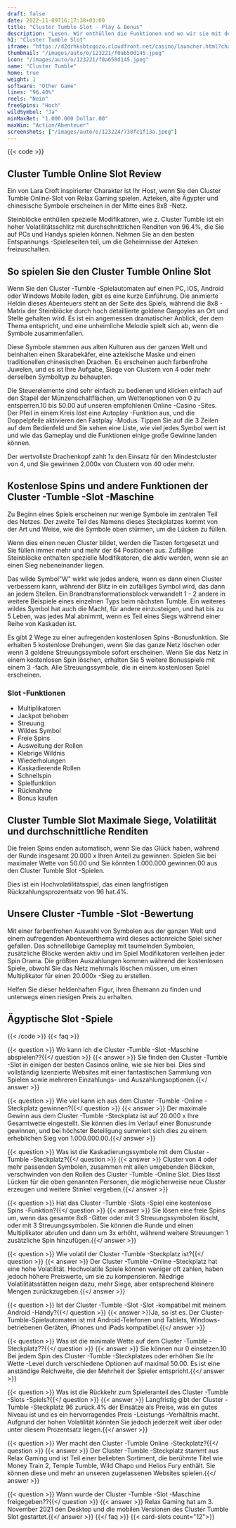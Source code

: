 ```yaml
---
draft: false
date: 2022-11-09T16:17:38+03:00
title: "Cluster Tumble Slot - Play & Bonus"
description: "Lesen. Wir enthüllen die Funktionen und wo wir sie mit dem besten Casino -Bonus spielen können."
h1: "Cluster Tumble Slot"
iframe: "https://d2drhksbtcqozo.cloudfront.net/casino/launcher.html?channel=web&gameid=clustertumble&moneymode=fun&jurisdiction=MT&partnerid=1"
thumbnail: "/images/auto/o/123221/f0a650d145.jpeg"
icon: "/images/auto/o/123221/f0a650d145.jpeg"
name: "Cluster Tumble"
home: true
weight: 1
software: "Other Game"
lines: "96.40%"
reels: "Nein"
freeSpins: "Hoch"
wildSymbol: "Ja"
minMaxBet: "1.000.000 Dollar.00"
maxWin: "Action/Abenteuer"
screenshots: ["/images/auto/o/123224/738fc1f13a.jpeg"]
---
```


{{< code >}}<h2>Cluster Tumble Online Slot Review</h2><p>Ein von Lara Croft inspirierter Charakter ist Ihr Host, wenn Sie den Cluster Tumble Online-Slot von Relax Gaming spielen. Azteken, alte Ägypter und chinesische Symbole erscheinen in der Mitte eines 8x8 -Netz.</p><p>Steinblöcke enthüllen spezielle Modifikatoren, wie z. Cluster Tumble ist ein hoher Volatilitätsschlitz mit durchschnittlichen Renditen von 96.4%, die Sie auf PCs und Handys spielen können. Nehmen Sie an den besten Entspannungs -Spieleseiten teil, um die Geheimnisse der Azteken freizuschalten.</p><h2>So spielen Sie den Cluster Tumble Online Slot</h2><p>Wenn Sie den Cluster -Tumble -Spielautomaten auf einen PC, iOS, Android oder Windows Mobile laden, gibt es eine kurze Einführung. Die animierte Heldin dieses Abenteuers steht an der Seite des Spiels, während die 8x8 -Matrix der Steinblöcke durch hoch detaillierte goldene Gargoyles an Ort und Stelle gehalten wird. Es ist ein angemessen dramatischer Anblick, der dem Thema entspricht, und eine unheimliche Melodie spielt sich ab, wenn die Symbole zusammenfallen.</p><p>Diese Symbole stammen aus alten Kulturen aus der ganzen Welt und beinhalten einen Skarabekäfer, eine aztekische Maske und einen traditionellen chinesischen Drachen. Es erscheinen auch farbenfrohe Juwelen, und es ist Ihre Aufgabe, Siege von Clustern von 4 oder mehr derselben Symboltyp zu behaupten.</p><p>Die Steuerelemente sind sehr einfach zu bedienen und klicken einfach auf den Stapel der Münzenschaltflächen, um Wettenoptionen von 0 zu entsperren.10 bis 50.00 auf unseren empfohlenen Online -Casino -Sites. Der Pfeil in einem Kreis löst eine Autoplay -Funktion aus, und die Doppelpfeile aktivieren den Fastplay -Modus. Tippen Sie auf die 3 Zeilen auf dem Bedienfeld und Sie sehen eine Liste, wie viel jedes Symbol wert ist und wie das Gameplay und die Funktionen einige große Gewinne landen können.</p><p>Der wertvollste Drachenkopf zahlt 1x den Einsatz für den Mindestcluster von 4, und Sie gewinnen 2.000x von Clustern von 40 oder mehr.</p><h2>Kostenlose Spins und andere Funktionen der Cluster -Tumble -Slot -Maschine</h2><p>Zu Beginn eines Spiels erscheinen nur wenige Symbole im zentralen Teil des Netzes. Der zweite Teil des Namens dieses Steckplatzes kommt von der Art und Weise, wie die Symbole oben stürmen, um die Lücken zu füllen.</p><p>Wenn dies einen neuen Cluster bildet, werden die Tasten fortgesetzt und Sie füllen immer mehr und mehr der 64 Positionen aus. Zufällige Steinblöcke enthalten spezielle Modifikatoren, die aktiv werden, wenn sie an einen Sieg nebeneinander liegen.</p><p>Das wilde Symbol"W" wirkt wie jedes andere, wenn es dann einen Cluster verbessern kann, während der Blitz in ein zufälliges Symbol wird, das dann an jedem Stellen. Ein Brandtransformationsblock verwandelt 1 - 2 andere in weitere Beispiele eines einzelnen Typs beim nächsten Tumble. Ein weiteres wildes Symbol hat auch die Macht, für andere einzusteigen, und hat bis zu 5 Leben, was jedes Mal abnimmt, wenn es Teil eines Siegs während einer Reihe von Kaskaden ist.</p><p>Es gibt 2 Wege zu einer aufregenden kostenlosen Spins -Bonusfunktion. Sie erhalten 5 kostenlose Drehungen, wenn Sie das ganze Netz löschen oder wenn 3 goldene Streuungssymbole sofort erscheinen. Wenn Sie das Netz in einem kostenlosen Spin löschen, erhalten Sie 5 weitere Bonusspiele mit einem 3 -fach. Alle Streuungssymbole, die in einem kostenlosen Spiel erscheinen.</p><h3>
Slot -Funktionen</h3><ul>
<li></span>
Multiplikatoren</li>
<li></span>
Jackpot behoben</li>
<li></span>
Streuung</li>
<li></span>
Wildes Symbol</li>
<li></span>
Freie Spins</li>
<li></span>
Ausweitung der Rollen</li>
<li></span>
Klebrige Wildnis</li>
<li></span>
Wiederholungen</li>
<li></span>
Kaskadierende Rollen</li>
<li></span>
Schnellspin</li>
<li></span>
Spielfunktion</li>
<li></span>
Rücknahme</li>
<li></span>
Bonus kaufen</li></ul><h2>Cluster Tumble Slot Maximale Siege, Volatilität und durchschnittliche Renditen</h2><p>Die freien Spins enden automatisch, wenn Sie das Glück haben, während der Runde insgesamt 20.000 x Ihren Anteil zu gewinnen. Spielen Sie bei maximaler Wette von 50.00 und Sie könnten 1.000.000 gewinnen.00 aus den Cluster Tumble Slot -Spielen.</p><p>Dies ist ein Hochvolatilitätsspiel, das einen langfristigen Rückzahlungsprozentsatz von 96 hat.4%.</p><h2>Unsere Cluster -Tumble -Slot -Bewertung</h2><p>Mit einer farbenfrohen Auswahl von Symbolen aus der ganzen Welt und einem aufregenden Abenteuerthema wird dieses actionreiche Spiel sicher gefallen. Das schnelllebige Gameplay mit taumelnden Symbolen, zusätzliche Blöcke werden aktiv und im Spiel Modifikatoren verleihen jeder Spin Drama. Die größten Auszahlungen kommen während der kostenlosen Spiele, obwohl Sie das Netz mehrmals löschen müssen, um einen Multiplikator für einen 20.000x -Sieg zu erstellen.</p><p>Helfen Sie dieser heldenhaften Figur, ihren Ehemann zu finden und unterwegs einen riesigen Preis zu erhalten.</p><h2>Ägyptische Slot -Spiele</h2>
{{< /code >}}
{{< faq >}}

{{< question >}} Wo kann ich die Cluster -Tumble -Slot -Maschine abspielen??{{</ question >}}
{{< answer >}} Sie finden den Cluster -Tumble -Slot in einigen der besten Casinos online, wie sie hier bei. Dies sind vollständig lizenzierte Websites mit einer fantastischen Sammlung von Spielen sowie mehreren Einzahlungs- und Auszahlungsoptionen.{{</ answer >}}

{{< question >}} Wie viel kann ich aus dem Cluster -Tumble -Online -Steckplatz gewinnen?{{</ question >}}
{{< answer >}} Der maximale Gewinn aus dem Cluster -Tumble -Steckplatz ist auf 20.000 x Ihre Gesamtwette eingestellt. Sie können dies im Verlauf einer Bonusrunde gewinnen, und bei höchster Beteiligung summiert sich dies zu einem erheblichen Sieg von 1.000.000.00.{{</ answer >}}

{{< question >}} Was ist die Kaskadierungssymbole mit dem Cluster -Tumble -Steckplatz?{{</ question >}}
{{< answer >}} Cluster von 4 oder mehr passenden Symbolen, zusammen mit allen umgebenden Blöcken, verschwinden von den Rollen des Cluster -Tumble -Online Slot. Dies lässt Lücken für die oben genannten Personen, die möglicherweise neue Cluster erzeugen und weitere Stinkel vergeben.{{</ answer >}}

{{< question >}} Hat das Cluster -Tumble -Slots -Spiel eine kostenlose Spins -Funktion?{{</ question >}}
{{< answer >}} Sie lösen eine freie Spins um, wenn das gesamte 8x8 -Gitter oder mit 3 Streuungssymbolen löscht, oder mit 3 Streuungssymbolen. Sie können die Runde und einen Multiplikator abrufen und dann um 3x erhöht, während weitere Streuungen 1 zusätzliche Spin hinzufügen.{{</ answer >}}

{{< question >}} Wie volatil der Cluster -Tumble -Steckplatz ist?{{</ question >}}
{{< answer >}} Der Cluster -Tumble -Online -Steckplatz hat eine hohe Volatilität. Hochvolatile Spiele können weniger oft zahlen, haben jedoch höhere Preiswerte, um sie zu kompensieren. Niedrige Volatilitätsstätten neigen dazu, mehr Siege, aber entsprechend kleinere Mengen zurückzugeben.{{</ answer >}}

{{< question >}} Ist der Cluster -Tumble -Slot -Slot -kompatibel mit meinem Android -Handy?{{</ question >}}
{{< answer >}}Ja, so ist es. Der Cluster-Tumble-Spielautomaten ist mit Android-Telefonen und Tablets, Windows-betriebenen Geräten, iPhones und iPads kompatibel.{{</ answer >}}

{{< question >}} Was ist die minimale Wette auf dem Cluster -Tumble -Steckplatz??{{</ question >}}
{{< answer >}} Sie können nur 0 einsetzen.10 Bei jedem Spin des Cluster -Tumble -Steckplatzes oder erhöhen Sie Ihr Wette -Level durch verschiedene Optionen auf maximal 50.00. Es ist eine anständige Reichweite, die der Mehrheit der Spieler entspricht.{{</ answer >}}

{{< question >}} Was ist die Rückkehr zum Spieleranteil des Cluster -Tumble -Slots -Spiels?{{</ question >}}
{{< answer >}} Langfristig gibt der Cluster -Tumble -Steckplatz 96 zurück.4% der Einsätze als Preise, was ein gutes Niveau ist und es ein hervorragendes Preis -Leistungs -Verhältnis macht. Aufgrund der hohen Volatilität könnten Sie jedoch jederzeit weit über oder unter diesem Prozentsatz liegen.{{</ answer >}}

{{< question >}} Wer macht den Cluster -Tumble Online -Steckplatz?{{</ question >}}
{{< answer >}} Der Cluster -Tumble -Steckplatz stammt aus Relax Gaming und ist Teil einer beliebten Sortiment, die berühmte Titel wie Money Train 2, Temple Tumble, Wild Chapo und Helios Fury enthält. Sie können diese und mehr an unseren zugelassenen Websites spielen.{{</ answer >}}

{{< question >}} Wann wurde der Cluster -Tumble -Slot -Maschine freigegeben??{{</ question >}}
{{< answer >}} Relax Gaming hat am 3. November 2021 den Desktop und die mobilen Versionen des Cluster Tumble Slot gestartet.{{</ answer >}}
{{</ faq >}}
{{< card-slots count="12">}}